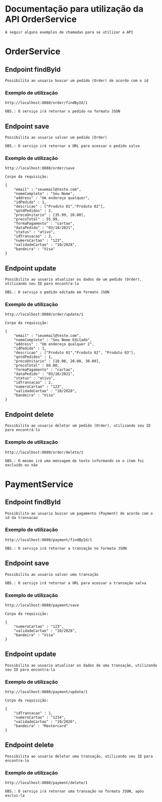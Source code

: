 # Documentação para utilização da API OrderService

    A seguir alguns exemplos de chamadas para se utilizar a API

# OrderService

## Endpoint findById

    Possibilita ao usuario buscar um pedido (Order) de acordo com o id

### Exemplo de utilização

    http://localhost:8080/order/findById/1

    OBS.: O serviço irá retornar o pedido no formato JSON

## Endpoint save

    Possibilita ao usuario salvar um pedido (Order)

    OBS.: O serviço irá retornar a URL para acessar o pedido salvo

### Exemplo de utilização

    http://localhost:8080/order/save

    Corpo da requisição:

    {
        "email" : "seuemail@teste.com", 
        "nomeCompleto" : "Seu Nome", 
        "address" : "Um endereço qualquer", 
        "idPedido" : 1, 
        "descricao" : ["Produto 01","Produto 02"],
        "qntdPedidos" : 2, 
        "precoUnitario" : [35.99, 20.00], 
        "precoTotal" : 55.99, 
        "formaPagamento" : "cartao", 
        "dataPedido" : "03/10/2021",
        "status" : "ativo", 
        "idTransacao" : 2, 
        "numeroCartao" : "123", 
        "validadeCartao" : "10/2028", 
        "bandeira" : "Visa"
    }

## Endpoint update

    Possibilita ao usuario atualizar os dados de um pedido (Order), utilizando seu ID para encontra-lo

    OBS.: O serviço o pedido editado em formato JSON

### Exemplo de utilização

    http://localhost:8080/order/update/1

    Corpo da requisição:

    {
        "email" : "seuemail@teste.com", 
        "nomeCompleto" : "Seu Nome Editado", 
        "address" : "Um endereço qualquer 2", 
        "idPedido" : 1, 
        "descricao" : ["Produto 01","Produto 02", "Produto 03"],
        "qntdPedidos" : 1, 
        "precoUnitario" : [10.00, 20.00, 30.00], 
        "precoTotal" : 60.00, 
        "formaPagamento" : "cartao", 
        "dataPedido" : "03/10/2021",
        "status" : "ativo", 
        "idTransacao" : 2, 
        "numeroCartao" : "123", 
        "validadeCartao" : "10/2028", 
        "bandeira" : "Visa"
    }

## Endpoint delete

    Possibilita ao usuario deletar um pedido (Order), utilizando seu ID para encontrá-lo

### Exemplo de utilização

    http://localhost:8080/order/delete/1

    OBS.: O mesmo irá uma mensagem de texto informando se o item foi excluído ou não


# PaymentService

## Endpoint findById

    Possibilita ao usuario buscar um pagamento (Payment) de acordo com o id da transacao

### Exemplo de utilização

    http://localhost:8080/payment/findById/1

    OBS.: O serviço irá retornar a transação no formato JSON

## Endpoint save

    Possibilita ao usuario salvar uma transação

    OBS.: O serviço irá retornar a URL para acessar a transação salva

### Exemplo de utilização

    http://localhost:8080/payment/save

    Corpo da requisição:

    { 
        "numeroCartao" : "123", 
        "validadeCartao" : "10/2028", 
        "bandeira" : "Visa"
    }

## Endpoint update

    Possibilita ao usuario atualizar os dados de uma transação, utilizando seu ID para encontra-la

### Exemplo de utilização

    http://localhost:8080/payment/update/1

    Corpo da requisição:

    {
        "idTransacao" : 1, 
        "numeroCartao" : "1234", 
        "validadeCartao" : "10/2026", 
        "bandeira" : "Mastercard"
    }

## Endpoint delete

    Possibilita ao usuario deletar uma transação, utilizando seu ID para encontra-lo

### Exemplo de utilização

    http://localhost:8080/payment/delete/1

    OBS.: O serviço irá retornar uma transação no formato JSON, após exclui-la

